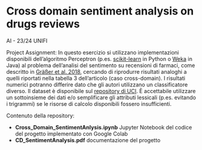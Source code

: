 # Cross domain sentiment analysis on drugs reviews

AI - 23/24 UNIFI

Project Assignment: 
In questo esercizio si utilizzano implementazioni disponibili dell’algoritmo Perceptron (p.es. [scikit-learn](https://scikit-learn.org/stable/) 
in Python o [Weka](https://ml.cms.waikato.ac.nz/weka/) in Java) al problema dell’analisi del sentimento su recensioni di farmaci, come descritto 
in [Gräßer et al. 2018](https://dl.acm.org/doi/10.1145/3194658.3194677), cercando di riprodurre risultati analoghi a quelli riportati nella tabella 3 dell’articolo (caso cross-domain).  I risultati numerici potranno differire dato che gli autori utilizzano un classificatore diverso. Il dataset è disponibile sul [repository di UCI](https://archive.ics.uci.edu/ml/datasets/Drug+Review+Dataset+%28Drugs.com%29). È accettabile utilizzare un sottoinsieme dei dati e/o semplificare gli attributi lessicali (p.es. evitando i trigrammi) se le risorse di calcolo disponibili fossero insufficienti.

Contenuto della repository:
  - **Cross_Domain_SentimentAnlysis.ipynb** Jupyter Notebook del codice del progetto implementato con Google Colab
  - **CD_SentimentAnalysis.pdf** documentazione del progetto 
